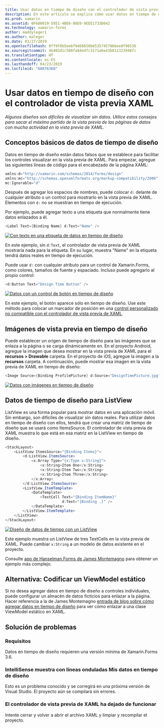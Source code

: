 ```yaml
---
title: Usar datos en tiempo de diseño con el controlador de vista previa XAML
description: En este artículo se explica cómo usar datos en tiempo de diseño para mostrar los diseños con mucha actividad de datos en la vista previa de XAML sin ejecutar la aplicación.
ms.prod: xamarin
ms.assetid: 0F608019-5951-4BE6-80E0-9EEE1733D642
ms.technology: xamarin-forms
author: maddyleger1
ms.author: maleger
ms.date: 03/27/2019
ms.openlocfilehash: 0ff9f8b5ee6f9468650b6535745706bee8f96536
ms.sourcegitcommit: 4b402d1c508fa84e4fc3171a6e43b811323948fc
ms.translationtype: HT
ms.contentlocale: es-ES
ms.lasthandoff: 04/23/2019
ms.locfileid: "60876360"
---
```

# <a name="use-design-time-data-with-the-xaml-previewer"></a>Usar datos en tiempo de diseño con el controlador de vista previa XAML

_Algunos diseños son difíciles de visualizar sin datos. Utilice estos consejos para sacar el máximo partido de la vista previa de las páginas de datos con mucha actividad en la vista previa de XAML._

## <a name="design-time-data-basics"></a>Conceptos básicos de datos de tiempo de diseño

Datos en tiempo de diseño están datos falsos que se establece para facilitar los controles visualizar en la vista previa de XAML. Para empezar, agregue las siguientes líneas de código para el encabezado de la página XAML:

```csharp
xmlns:d="http://xamarin.com/schemas/2014/forms/design"
xmlns:mc="http://schemas.openxmlformats.org/markup-compatibility/2006"
mc:Ignorable="d"
```

Después de agregar los espacios de nombres, puede colocar `d:` delante de cualquier atributo o un control para mostrarlo en la vista previa de XAML. Elementos con `d:` no se muestran en tiempo de ejecución.

Por ejemplo, puede agregar texto a una etiqueta que normalmente tiene datos enlazados a él.

```csharp
<Label Text={Binding Name} d:Text="Name" />
```

[![Con texto en una etiqueta de datos en tiempo de diseño](xaml-previewer-images/designtimedata-label-sm.png "tiempo de diseño de datos con el texto de una etiqueta")](xaml-previewer-images/designtimedata-label-lg.png#lightbox)

 En este ejemplo, sin `d:Text`, el controlador de vista previa de XAML mostraría nada para la etiqueta. En su lugar, muestra "Name" en la etiqueta tendrá datos reales en tiempo de ejecución.

Puede usar `d:` con cualquier atributo para un control de Xamarin.Forms, como colores, tamaños de fuente y espaciado. Incluso puede agregarlo al propio control:

```csharp
<d:Button Text="Design Time Button" />
```

[![Datos con un control de botón en tiempo de diseño](xaml-previewer-images/designtimedata-controls-sm.png "datos con un control de botón en tiempo de diseño")](xaml-previewer-images/designtimedata-controls-lg.png#lightbox)

En este ejemplo, el botón aparece sólo en tiempo de diseño. Use este método para colocar un marcador de posición en una [control personalizado no compatible con el controlador de vista previa de XAML](render-custom-controls.md).

## <a name="preview-images-at-design-time"></a>Imágenes de vista previa en tiempo de diseño

Puede establecer un origen de tiempo de diseño para las imágenes que se enlaza a la página o se carga dinámicamente en. En el proyecto Android, agregue la imagen que desea mostrar en la vista previa de XAML para el **recursos > Drawable** carpeta. En el proyecto de iOS, agregue la imagen a la **recursos** carpeta. A continuación, puede mostrar esa imagen en la vista previa de XAML en tiempo de diseño:

```csharp
<Image Source={Binding ProfilePicture} d:Source="DesignTimePicture.jpg" />
```
[![Datos con imágenes en tiempo de diseño](xaml-previewer-images/designtimedata-image-sm.png "con iamges datos en tiempo de diseño")](xaml-previewer-images/designtimedata-image-lg.png#lightbox)

## <a name="design-time-data-for-listviews"></a>Datos de tiempo de diseño para ListView

ListView es una forma popular para mostrar datos en una aplicación móvil. Sin embargo, son difíciles de visualizar sin datos reales. Para utilizar datos en tiempo de diseño con ellos, tendrá que crear una matriz de tiempo de diseño que se usará como ItemsSource. El controlador de vista previa de XAML muestra lo que está en esa matriz en la ListView en tiempo de diseño.

```csharp
<StackLayout>
    <ListView ItemsSource="{Binding Items}">
        <d:ListView.ItemsSource>
            <x:Array Type="{x:Type x:String}">
                <x:String>Item One</x:String>
                <x:String>Item Two</x:String>
                <x:String>Item Three</x:String>
            </x:Array>
        </d:ListView.ItemsSource>
        <ListView.ItemTemplate>
            <DataTemplate>
                <TextCell Text="{Binding ItemName}"
                          d:Text="{Binding .}" />
            </DataTemplate>
        </ListView.ItemTemplate>
    </ListView>
</StackLayout>
```

[![Diseño de datos de tiempo con un ListView](xaml-previewer-images/designtimedata-itemssource-sm.png "datos con un ListView en tiempo de diseño")](xaml-previewer-images/designtimedata-itemssource-lg.png#lightbox)

Este ejemplo muestra un ListView de tres TextCells en la vista previa de XAML. Puede cambiar `x:String` a un modelo de datos existente en el proyecto.

Consulte [app de Hanselman.Forms de James Montemagno](https://github.com/jamesmontemagno/Hanselman.Forms/blob/vnext/src/Hanselman/Views/Podcasts/PodcastDetailsPage.xaml#L36-L57) para obtener un ejemplo más complejo.


## <a name="alternative-hardcode-a-static-viewmodel"></a>Alternativa: Codificar un ViewModel estático

Si no desea agregar datos en tiempo de diseño a controles individuales, puede configurar un almacén de datos ficticios para enlazar a la página. Hacer referencia a la de James Montemagno [entrada de blog sobre cómo agregar datos en tiempo de diseño](http://motzcod.es/post/143702671962/xamarinforms-xaml-previewer-design-time-data) para ver cómo enlazar a una clase ViewModel estático en XAML.

## <a name="troubleshooting"></a>Solución de problemas

### <a name="requirements"></a>Requisitos

Datos en tiempo de diseño requieren una versión mínima de Xamarin.Forms 3.6.

### <a name="intellisense-shows-squiggly-lines-under-my-design-time-data"></a>IntelliSense muestra con líneas onduladas Mis datos en tiempo de diseño

Esto es un problema conocido y se corregirá en una próxima versión de Visual Studio. El proyecto aún se compilará sin errores.

### <a name="the-xaml-previewer-stopped-working"></a>El controlador de vista previa de XAML ha dejado de funcionar

Intente cerrar y volver a abrir el archivo XAML y limpiar y recompilar el proyecto.
